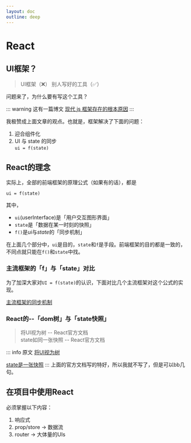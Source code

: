 ```yaml
---
layout: doc
outline: deep
---
```


# React

## UI框架？

  > UI框架（❌） 别人写好的工具（✅）  

  问题来了，为什么要有写这个工具？


::: warning 这有一篇博文
[现代 js 框架存在的根本原因](https://segmentfault.com/a/1190000014947677)
:::

我极赞成上面文章的观点。也就是，框架解决了下面的问题：  

1. 迎合组件化  
2. UI 与 state 的同步  
  `ui = f(state)`


## React的理念

实际上，全部的前端框架的原理公式（如果有的话），都是

 `ui = f(state)`  

 其中，
 - `ui`(userInterface)是「用户交互图形界面」
 - `state`是「数据在某一时刻的快照」
 - `f()`是*ui*与*state*的「同步机制」

 在上面几个部分中，`ui`是目的，`state`和`f`是手段。前端框架的目的都是一致的，不同点就只能在`f()`和`state`中找。




 ### 主流框架的「f」与「state」对比

  为了加深大家对`UI = f(state)`的认识，下面对比几个主流框架对这个公式的实现。  

 [主流框架的同步机制](https://www.bilibili.com/video/BV1nU411F7dB?p=4)

 ### React的--「dom树」与「state快照」

  > 将UI视为树          --  React官方文档  
  > state如同一张快照    --  React官方文档  

::: info 原文
 [将UI视为树](https://react.docschina.org/learn/understanding-your-ui-as-a-tree)

 [state是一张快照](https://react.docschina.org/learn/state-as-a-snapshot)
:::
 上面的官方文档写的特好，所以我就不写了，但是可以bb几句。

## 在项目中使用React

  必须掌握以下内容：

  1. 响应式
  2. prop/store -> 数据流
  3. router -> 大体量的UIs





 
